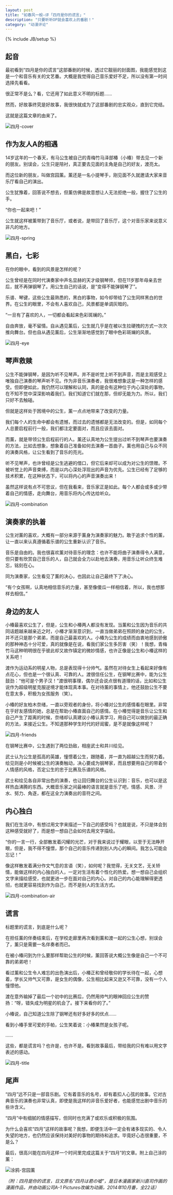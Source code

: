 ```yaml
---
layout: post
title: "如春风一般—评「四月是你的谎言」"
description: "只要听听OP就会喜欢上的番剧！"
category: "动漫评论"
---
```

{% include JB/setup %}

## 起音 ##

最初看到“四月是你的谎言”这部番剧的时候，透过它靓丽的封面图，我能感觉到这是一个和音乐有关的文艺番。大概是我觉得自己音乐爱好不足，所以没有第一时间选择先看看。

很正常不是么？看，它还用了如此意义不明的标题……

然而，好故事终究是好故事，我很快就成为了这部番剧的忠实观众，直到它完结。

这就是这篇文章的由来了。

![四月-cover][img_yogatsu_poster]

## 作为友人A的相遇 ##

14岁这年的一个春天，有马公生被自己的青梅竹马泽部椿（小椿）带去见一个新的朋友。别误会，公生只是陪衬，真正要去见面的主角是自己的好友，渡亮太。

而这位新的朋友，叫做宫园薰。薰还是一名小提琴手，刚见面不久就邀请大家来音乐厅看自己的演出。

公生犹豫着，回答说不想去，但薰仿佛是故意想让人无法拒绝一般，握住了公生的手。

“你也一起来吧！”

公生就这样被薰带到了音乐厅，或者说，是带回了音乐厅，这个对音乐家来说意义非凡的地方。

![四月-spring][img_yogatsu_spring]

## 黑白，七彩 ##

在你的眼中，看到的风景是怎样的呢？

公生曾经是在同时代演奏家中声名显赫的天才级钢琴师，但在11岁那年母亲去世后，就不再弹钢琴了。用公生自己的话说，是“变得不能弹钢琴了”。

乐谱、琴键，这些公生最熟悉的，黑白的事物，如今却带给了公生同样黑白的世界。在公生的眼里，不会有人喜欢自己，风景都是单调灰暗的。

“一旦有了喜欢的人，一切都会看起来色彩斑斓的。”

自由奔放，毫不留情。自从遇见薰后，公生就几乎是在被以生拉硬拽的方式一次次推向舞台。但也自从遇见薰后，公生渐渐地感觉到了眼中色彩斑斓的风景。

![四月-eye][img_yogatsu_eye]

## 琴声救赎 ##

公生不能弹钢琴，是因为听不见琴声。并不是听觉上听不到声音，而是主观感受上唯独自己演奏的琴声听不见。作为非音乐演奏者，我很难想象这是一种怎样的感受。但即便如此，我仍然可以理解和认同，真的是会有这种位于内心深处的事物，在不知不觉中深深影响着我们，我们知道它们就在那，但却无能为力。所以，我们只好不去触碰。

但就是这样处于困境中的公生，薰一点点地带来了改变的力量。

我们每个人的生命中都会有遗憾，而过去的遗憾都是无法改变的。但是，如同每个人总要启程前行一般，我们都注定要面对，而且应该去面对。

而薰，就是带领公生启程前行的人。薰还认真地为公生提出过听不到琴声也要演奏的方法，比如去想象，想象着自己准备如何去演奏一首曲子。薰也用自己与众不同的演奏风格，让公生看到了音乐的亮光。

听不见琴声，也许曾经是公生逃避的借口，但它后来却可以成为对公生的馈赠。不被听觉上的声音束缚，而是以内心深处浮现出的声音为优先。公生已经有了足够的技术积累，在这种状态下，可以将内心的声音演奏出来！

虽然这样说有点不可思议，但在我看来，音乐家正是如此。每个人都会或多或少带着自己的情感，走向舞台，用音乐将内心传达给听众。

![四月-combination][img_yogatsu_combination]

## 演奏家的执着 ##

公生对薰的喜欢，大概有一部分来源于薰身为演奏家的魅力。敢于追求个性的薰，让一直以来认真遵循着乐谱的公生重新认识了音乐。

音乐是自由的。我也很喜欢薰对待音乐的理念：也许不能将曲子演奏得令人满意，但只要有欣赏自己音乐的人，自己就会全力以赴地去演奏，用音乐让听众终生难忘，铭刻在心。

同为演奏家，公生看见了薰的决心，也因此让自己最终下了决心。

“有个女孩啊，认真地相信音乐的力量，甚至像傻瓜一样相信着，所以，我也想那样去相信。”

## 身边的友人 ##

小椿最喜欢公生了，但是，公生和小椿两人都没有发现。当薰和公生因为音乐的共同话题越来越亲近之时，小椿才渐渐意识到，一直当做弟弟在照顾的身边的公生，并不还只是那个弟弟，而是自己最喜欢的人。小椿为公生的成绩而由衷地感到骄傲的那种神态十分可爱，真的就像是在说，看我们家公生多厉害（笑）！我想，青梅竹马这种明明很在乎彼此却又故作镇定的微妙情感，也许正像是公生和小椿这样的关系吧！

渡作为运动系的明星人物，总是表现得十分帅气。虽然在对待女生上看起来好像有点花心，但也是一个很认真、可靠的人。渡很信任公生，在钢琴比赛中，能为公生鼓劲：“他可是个男子汉！”渡很明事理，偶尔还会说点很有道理的话，比如和公生说作为超级明星克服逆境才能体现真本事。在对待薰的事情上，他还鼓励公生不要在意太多，积极为女孩服务（笑）。

小椿的好友柏木奈绪，一直以旁观者的身份，将小椿对公生的感情看在眼里。非常在乎好友感情的她，总是在帮助小椿直面自己的感情。在小椿觉得是音乐让公生和自己产生了距离的时候，奈绪却认真建议小椿认真学习，用自己可以做到的最正确的方法，来接近公生。不知道那种学生时代的好闺蜜，是不是就像这样呢？

![四月-friends][img_yogatsu_friends]

在钢琴比赛中，公生遇到了两位劲敌，相座武士和井川绘见。

武士认为公生是孤高的英雄，憧憬着公生，跟随着，并一直为超越公生而努力着。绘见则是小时候被公生的演奏触动，决心要成为钢琴家，而且想要用自己的带着个人情感的风格，否定公生的忠于比赛及乐谱的风格。

武士和绘见各自非常出色的演奏，也让回归舞台的公生认识到：音乐，也可以是这样热血沸腾的东西。大概音乐家之间最棒的语言就是音乐了吧，情感、风景、汗水、努力、角逐，都在这全力演奏出的音符之间。

## 内心独白 ##

我们在生活中，有想过用文字来描述一下自己的感受吗？也就是说，不只是体会到这种感受就好了，而是想一想自己会如何去用文字描绘。

“你的一言一行，全部散发着闪耀的光芒，对于我来说过于耀眼，以至于无法睁开眼，但是，我不得不憧憬，那个自己的音乐传递到别人内心的瞬间。我怎么可能会忘记！”

像这样散发着满分作文气息的言语（笑），如何呢？我觉得，无关文艺，无关矫情，能做这样的内心独白的人，一定对生活有着个性化的热爱。想一想自己会组织文字来描绘感受，也就更进一步在面对自己的内心。对自己的内心能理解得更透彻，也就更容易找到作为自己，而不是别人的生活方式。

![四月-combination-air][img_yogatsu_combination_air]

## 谎言 ##

标题里的谎言，到底是什么呢？

在担任薰的伴奏结束后，在学校走廊里再次看到薰和渡一起的公生心想，别误会了，薰只是需要一名伴奏者而已。

在被小椿问到为什么要那样帮助公生的时候，薰回答说大概公生像是自己一个不可靠的弟弟吧！

看过薰和公生令人难忘的出色演出后，小椿正和曾经敬仰的学长待在一起，心想着，学长又帅气又可靠，是女生的偶像，公生相比起来又逊又不可靠，没有一个人憧憬他。

渡在意外输掉了最后一个初中的比赛后，仍然用帅气的眼神回应公生的赞扬：“呀，错失成为明星的机会了。接下来看你的了。”

小椿说，自己知道公生除了钢琴还有好多好多的优点……

看到小椿手里可爱的手帕，公生笑着说：小椿果然是女孩子呢。

……

这些，都是谎言吗？也许是，也许不是。看到故事最后，带给我的只有难以用文字表述的感动。

![四月-title][img_yogatsu_title]

## 尾声 ##

“四月”远不只是一部音乐剧。它有着音乐的名号，却有着扣人心弦的故事。它对古典音乐的演奏也非常认真，即使是我这样的非音乐爱好者，也能感觉出剧中音乐的些许含义。

“四月”中有细腻的情感描写，但同时也充满了或欢乐或积极的氛围。

为什么会喜欢“四月”这样的故事呢？我想，即便生活中一定会有诸多现实的、令人失望的地方，也仍然应该保持对美好的事物的期待和追求。毕竟好心态很重要，不是么？

最后，很高兴能在四月这样一个时间里完成这篇关于“四月”的文章。附上自己涂的薰：

![涂鸦-宫园薰][img_yogatsu_kaori_draw]

*（附：四月是你的谎言，日文原名“四月は君の嘘”，是日本漫画家新川直司作画的漫画作品，并由动画公司A-1 Pictures改编为动画，2014年10月番，全22话）*

[img_yogatsu_poster]: {{POSTS_IMG_PATH}}/201504/yogatsu_poster.jpg "四月-cover"
[img_yogatsu_spring]: {{POSTS_IMG_PATH}}/201504/yogatsu_spring.jpg "四月-spring"
[img_yogatsu_eye]: {{POSTS_IMG_PATH}}/201504/yogatsu_eye.jpg "四月-eye"
[img_yogatsu_combination]: {{POSTS_IMG_PATH}}/201504/yogatsu_combination.jpg "四月-combination"
[img_yogatsu_friends]: {{POSTS_IMG_PATH}}/201504/yogatsu_friends.jpg "四月-friends"
[img_yogatsu_combination_air]: {{POSTS_IMG_PATH}}/201504/yogatsu_combination_air.jpg "四月-combination-air"
[img_yogatsu_title]: {{POSTS_IMG_PATH}}/201504/yogatsu_title.jpg "四月-title"
[img_yogatsu_kaori_draw]: {{POSTS_IMG_PATH}}/201504/yogatsu_kaori_draw.jpg "涂鸦-宫园薰"